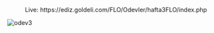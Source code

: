 <p align="center">Live: https://ediz.goldeli.com/FLO/Odevler/hafta3FLO/index.php </p>

![odev3](https://user-images.githubusercontent.com/38820143/203153748-ca40fb3e-7ccc-4241-9c93-c13324b462e7.gif)
